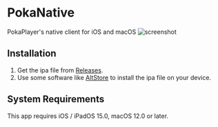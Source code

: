 # PokaNative
PokaPlayer's native client for iOS and macOS
![screenshot](https://user-images.githubusercontent.com/16719720/140536321-88e33217-b23b-4f5a-94ac-cc7bee66099e.png)

## Installation
1. Get the ipa file from [Releases](https://github.com/pokaplayer/PokaNative/releases).
2. Use some software like [AltStore](https://altstore.io) to install the ipa file on your device.

## System Requirements
This app requires iOS / iPadOS 15.0, macOS 12.0 or later.
